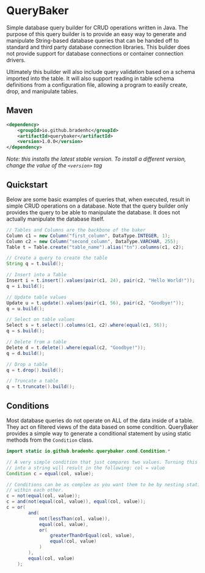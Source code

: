 # QueryBaker
Simple database query builder for CRUD operations written in Java. The purpose of this query builder is to provide an easy way to generate and manipulate String-based database queries that can be handed off to standard and third party database connection libraries. This builder does not provide support for database connections or container connection drivers.

Ultimately this builder will also include query validation based on a schema imported into the table. It will also support reading in table schema definitions from a configuration file, allowing a program to easily create, drop, and manipulate tables.

## Maven
```xml
<dependency>
    <groupId>io.github.bradenhc</groupId>
    <artifactId>querybaker</artifactId>
    <version>1.0.0</version>
</dependency>
```

*Note: this installs the latest stable version. To install a different version, change the value of the `<version>` tag*

## Quickstart
Below are some basic examples of queries that, when executed, result in simple CRUD operations on a database. Note that the query builder only provides the query to be able to manipulate the database. It does not actually manipulate the database itself.

```java
// Tables and Columns are the backbone of the baker
Column c1 = new Column("first_column", DataType.INTEGER, 1);
Column c2 = new Column("second_column", DataType.VARCHAR, 255);
Table t = Table.create("table_name").alias("tn").columns(c1, c2);

// Create a query to create the table
String q = t.build();

// Insert into a Table
Insert i = t.insert().values(pair(c1, 24), pair(c2, "Hello World!"));
q = i.build();

// Update table values
Update u = t.update().values(pair(c1, 56), pair(c2, "Goodbye!"));
q = u.build();

// Select on table values
Select s = t.select().columns(c1, c2).where(equal(c1, 56));
q = s.build();

// Delete from a table
Delete d = t.delete().where(equal(c2, "Goodbye!"));
q = d.build();

// Drop a table
q = t.drop().build();

// Truncate a table
q = t.truncate().build();
```

## Conditions
Most database queries do not operate on ALL of the data inside of a table. They act on filtered views of the data based on some condition. QueryBaker provides a simple way to generate a conditional statement by using static methods from the `Condition` class.

```java
import static io.github.bradenhc.querybaker.cond.Condition.*

// A very simple condition that just compares two values. Turning this condition 
// into a string will result in the following: col = value
Condition c = equal(col, value);

// Conditions can be as complex as you want them to be by nesting static calls 
// within each other. 
c = not(equal(col, value));
c = and(not(equal(col, value)), equal(col, value));
c = or(
        and(
            not(lessThan(col, value)), 
            equal(col, value), 
            or(
                greaterThanOrEqual(col, value), 
                equal(col, value)
            )
        ),
        equal(col, value)
    );
```
